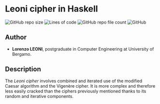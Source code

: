 # Leoni cipher in Haskell

![GitHub repo size](https://img.shields.io/github/repo-size/lamferzon/Leoni-cipher-in-Haskell?label=repo%20size)
![Lines of code](https://img.shields.io/tokei/lines/github/lamferzon/Leoni-cipher-in-Haskell?color=yellow)
![GitHub repo file count](https://img.shields.io/github/directory-file-count/lamferzon/Leoni-cipher-in-Haskell?color=g)
![GitHub](https://img.shields.io/github/license/lamferzon/Leoni-cipher-in-Haskell?color=red)

## Author ##
+ **Lorenzo LEONI**, postgraduate in Computer Engineering at University of Bergamo.

## Description ##
The *Leoni cipher* involves combined and iterated use of the modified Caesar algorithm and the Vigenère cipher. It is more complex and therefore less easily cracked than the ciphers previously mentioned thanks to its random and iterative components.
